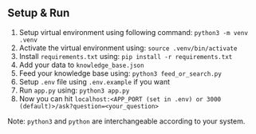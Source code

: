 ## Setup & Run
1. Setup virtual environment using following command: `python3 -m venv .venv`
2. Activate the virtual environment using: `source .venv/bin/activate`
3. Install `requirements.txt` using: `pip install -r requirements.txt`
4. Add your data to `knowledge_base.json`
5. Feed your knowledge base using: `python3 feed_or_search.py`
6. Setup `.env` file using `.env.example` if you want
4. Run `app.py` using: `python3 app.py`
5. Now you can hit `localhost:<APP_PORT (set in .env) or 3000 (default)>/ask?question=<your_question>`

Note: `python3` and `python` are interchangeable according to your system.